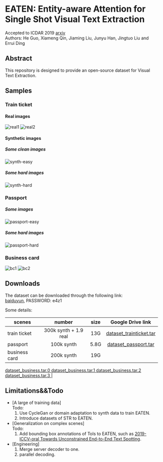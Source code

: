 # EATEN: Entity-aware Attention for Single Shot Visual Text Extraction     
Accepted to ICDAR 2019 [arxiv](https://arxiv.org/abs/1909.09380#)      
Authors: He Guo, Xiameng Qin, Jiaming Liu, Junyu Han, Jingtuo Liu and Errui Ding     

## Abstract
This repository is designed to provide an open-source dataset for Visual Text Extraction.

## Samples
### Train ticket
#### Real images 
![real1](./figures/real1.jpg)
![real2](./figures/real2.jpg)

#### Synthetic images 
##### Some clean images
![synth-easy](./figures/synth-easy.png)
##### Some hard images
![synth-hard](./figures/synth-hard.png)

### Passport
##### Some images
![passport-easy](./figures/passport-easy.png)
##### Some hard images
![passport-hard](./figures/passport-hard.png)

### Business card
![bc1](./figures/bc1.png)
![bc2](./figures/bc2.png)

## Downloads
The dataset can be downloaded through the following link:   
[baiduyun](https://pan.baidu.com/s/1HVMa_bpCeegticZVFOkJ5g), PASSWORD: e4z1 

Some details:         


|scenes| number | size| Google Drive link |
|-------------------|:-------------------:|:---------------------:|:---------------------:|
|train ticket | 300k synth + 1.9 real| 13G|[dataset_trainticket.tar](https://drive.google.com/open?id=1zxu44zSBtBw9CZjIIVPfK0h9YqHfQKID)|  
|passport | 100k synth |5.8G|[dataset_passport.tar](https://drive.google.com/open?id=11XhKsjqzZY6jBakkLDy8lywE3w37kPaC)|  
|business card | 200k synth| 19G|
[dataset_business.tar.0   ](https://drive.google.com/open?id=1irnwv8MqK9nCT_NqmnjHfQ8DlwdMwcBs)
[dataset_business.tar.1   ](https://drive.google.com/open?id=16Y26c5VCBYx_CD7Mz3UR6rCbVclq7sRP)
[dataset_business.tar.2   ](https://drive.google.com/open?id=1ilQC0cmLhW_N9sl6UbGQZHlk5p_H98Q4)
[dataset_business.tar.3   ](https://drive.google.com/open?id=1URl4V8Zxgpl0jifkjIDjy-gMa5g3Jtsj)|   
   


## Limitations&&Todo
  - [A large of training data]            
    Todo: 
    1. Use CycleGan or domain adaptation to synth data to train EATEN.
    2. Introduce datasets of STR to EATEN.
  - [Generalization on complex scenes]         
    Todo:
    1. Add bounding box annotations of ToIs to EATEN, such as [2019-ICCV-oral Towards Unconstrained End-to-End Text Spotting](http://openaccess.thecvf.com/content_ICCV_2019/papers/Qin_Towards_Unconstrained_End-to-End_Text_Spotting_ICCV_2019_paper.pdf).
  - [Engineering]         
    1. Merge server decoder to one.
    2. parallel decoding.
